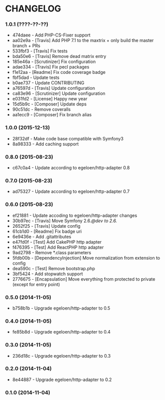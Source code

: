 # CHANGELOG

### 1.0.1 (????-??-??)

 * 474daee - Add PHP-CS-Fixer support
 * aa02e9a - [Travis] Add PHP 7.1 to the maxtrix + only build the master branch + PRs
 * 533fbf3 - [Travis] Fix tests
 * bda50e6 - [Travis] Remove dead matrix entry
 * 185e46a - [Scrutinizer] Fix configuration
 * adae334 - [Travis] Fix pecl packages
 * f1e12aa - [Readme] Fix code coverage badge
 * fbf5dad - Update tests
 * b0ae737 - Update CONTRIBUTING
 * a76597d - [Travis] Update configuration
 * ca83e96 - [Scrutinizer] Update configuration
 * e031fd2 - [License] Happy new year
 * 15d5b9c - [Composer] Update deps
 * 90c51dc - Remove coveralls
 * aa1ecc9 - [Composer] Fix branch alias
 
### 1.0.0 (2015-12-13)

 * 28f32df - Make code base compatible with Symfony3
 * 8a98333 - Add caching support
   
### 0.8.0 (2015-08-23)

 * c67c0a4 - Update according to egeloen/http-adapter 0.8

### 0.7.0 (2015-08-23)

 * ad75327 - Update according to egeloen/http-adapter 0.7

### 0.6.0 (2015-08-23)

 * ef21881 - Update accoding to egeloen/http-adapter changes
 * 30b97ec - [Travis] Move Symfony 2.6.*@dev to 2.6.*
 * 2652f25 - [Travis] Update config
 * 61cb1d0 - [Readme] Fix badge uri
 * 6e9436e - Add .gitattributes
 * e47fd0f - [Test] Add CakePHP http adapter
 * f476395 - [Test] Add ReactPHP http adapter
 * 9ad2798 - Remove *.class parameters
 * 5fdb00b - [DependencyInjection] Move normalization from extension to config
 * dea590c - [Test] Remove bootstrap.php
 * 3bf5424 - Add stopwatch support
 * 2776675 - [Encapsulation] Move everything from protected to private (except for entry point)

### 0.5.0 (2014-11-05)

 * b758b1b - Upgrade egeloen/http-adapter to 0.5

### 0.4.0 (2014-11-05)

 * fe85b8d - Upgrade egeloen/http-adapter to 0.4

### 0.3.0 (2014-11-05)

 * 236d18c - Upgrade egeloen/http-adapter to 0.3

### 0.2.0 (2014-11-04)

 * 8e44887 - Upgrade egeloen/http-adapter to 0.2

### 0.1.0 (2014-11-04)
